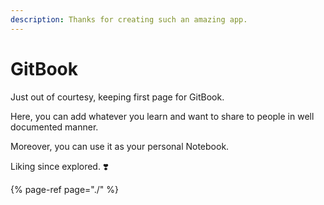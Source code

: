 ```yaml
---
description: Thanks for creating such an amazing app.
---
```


# GitBook

Just out of courtesy, keeping first page for GitBook.

Here, you can add whatever you learn and want to share to people in well documented manner.

Moreover, you can use it as your personal Notebook.

Liking since explored. ❣️

{% page-ref page="./" %}

